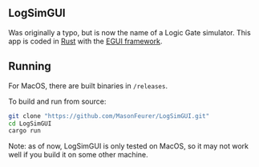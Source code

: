 ## LogSimGUI
Was originally a typo, but is now the name of a Logic Gate simulator. This app is coded in [Rust](https://www.rust-lang.org/) with the [EGUI framework](https://crates.io/crates/eframe).

## Running
For MacOS, there are built binaries in `/releases`.

To build and run from source:
```sh
git clone "https://github.com/MasonFeurer/LogSimGUI.git"
cd LogSimGUI
cargo run
```
Note: as of now, LogSimGUI is only tested on MacOS, so it may not work well if you build it on some other machine.
